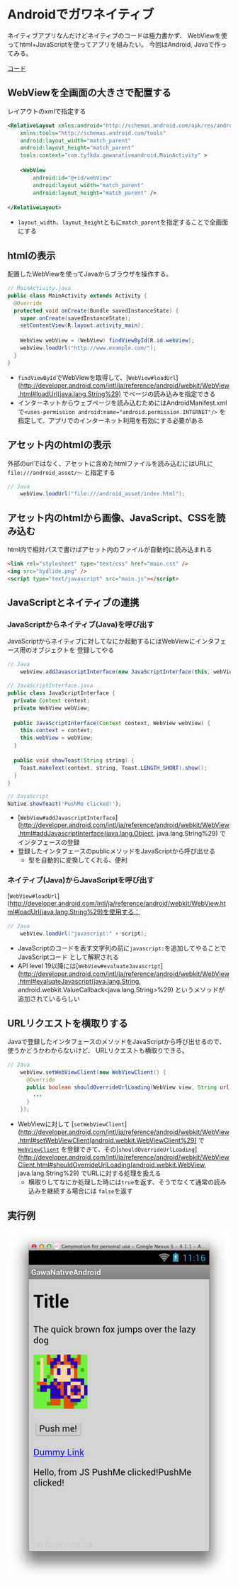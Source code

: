 Androidでガワネイティブ
=====================

ネイティブアプリなんだけどネイティブのコードは極力書かず、
WebViewを使ってhtml+JavaScriptを使ってアプリを組みたい。
今回はAndroid, Javaで作ってみる。

[コード](https://github.com/tyfkda/GawaNativeIos)

## WebViewを全画面の大きさで配置する
レイアウトのxmlで指定する

```xml
<RelativeLayout xmlns:android="http://schemas.android.com/apk/res/android"
    xmlns:tools="http://schemas.android.com/tools"
    android:layout_width="match_parent"
    android:layout_height="match_parent"
    tools:context="com.tyfkda.gawanativeandroid.MainActivity" >

    <WebView
        android:id="@+id/webView"
        android:layout_width="match_parent"
        android:layout_height="match_parent" />

</RelativeLayout>
```

* `layout_width`、`layout_height`ともに`match_parent`を指定することで全画面にする

## htmlの表示

配置したWebViewを使ってJavaからブラウザを操作する。

```java
// MainActivity.java
public class MainActivity extends Activity {
  @Override
  protected void onCreate(Bundle savedInstanceState) {
    super.onCreate(savedInstanceState);
    setContentView(R.layout.activity_main);

    WebView webView = (WebView) findViewById(R.id.webView);
    webView.loadUrl("http://www.example.com/");
  }
}
```

* `findViewById`でWebViewを取得して、[`WebView#loadUrl`](http://developer.android.com/intl/ja/reference/android/webkit/WebView.html#loadUrl(java.lang.String%29)
  でページの読み込みを指定できる
* インターネットからウェブページを読み込むためにはAndroidManifest.xmlで`<uses-permission android:name="android.permission.INTERNET"/>`
  を指定して、アプリでのインターネット利用を有効にする必要がある

## アセット内のhtmlの表示
外部のurlではなく、アセットに含めたhtmlファイルを読み込むにはURLに`file:///android_asset/〜`
と指定する

```java
// Java
    webView.loadUrl("file:///android_asset/index.html");
```

## アセット内のhtmlから画像、JavaScript、CSSを読み込む
html内で相対パスで書けばアセット内のファイルが自動的に読み込まれる

```html
<link rel="stylesheet" type="text/css" href="main.css" />
<img src="hydlide.png" />
<script type="text/javascript" src="main.js"></script>
```

## JavaScriptとネイティブの連携
### JavaScriptからネイティブ(Java)を呼び出す
JavaScriptからネイティブに対してなにか起動するにはWebViewにインタフェース用のオブジェクトを
登録してやる

```java
// Java
    webView.addJavascriptInterface(new JavaScriptInterface(this, webView), "Native");
```

```java
// JavaScriptInterface.java
public class JavaScriptInterface {
  private Context context;
  private WebView webView;

  public JavaScriptInterface(Context context, WebView webView) {
    this.context = context;
    this.webView = webView;
  }

  public void showToast(String string) {
    Toast.makeText(context, string, Toast.LENGTH_SHORT).show();
  }
}
```

```js
// JavaScript
Native.showToast('PushMe clicked!');
```

* [`WebView#addJavascriptInterface`](http://developer.android.com/intl/ja/reference/android/webkit/WebView.html#addJavascriptInterface(java.lang.Object, java.lang.String%29)
  でインタフェースの登録
* 登録したインタフェースのpublicメソッドをJavaScriptから呼び出せる
  * 型を自動的に変換してくれる、便利

### ネイティブ(Java)からJavaScriptを呼び出す
[`WebView#loadUrl`](http://developer.android.com/intl/ja/reference/android/webkit/WebView.html#loadUrl(java.lang.String%29)を使用する：

```java
// Java
    webView.loadUrl("javascript:" + script);
```

* JavaScriptのコードを表す文字列の前に`javascript:`を追加してやることでJavaScriptコード
  として解釈される
* API level 19以降には[`WebView#evaluateJavascript`](http://developer.android.com/intl/ja/reference/android/webkit/WebView.html#evaluateJavascript(java.lang.String, android.webkit.ValueCallback<java.lang.String>%29)
  というメソッドが追加されているらしい

## URLリクエストを横取りする
Javaで登録したインタフェースのメソッドをJavaScriptから呼び出せるので、使うかどうかわからないけど、
URLリクエストも横取りできる。

```java
// Java
    webView.setWebViewClient(new WebViewClient() {
      @Override
      public boolean shouldOverrideUrlLoading(WebView view, String url) {
        ...
      }
    });
```

* WebViewに対して [`setWebViewClient`](http://developer.android.com/intl/ja/reference/android/webkit/WebView.html#setWebViewClient(android.webkit.WebViewClient%29)
  で[`WebViewClient`](http://developer.android.com/intl/ja/reference/android/webkit/WebViewClient.html)
  を登録できて、その[`shouldOverrideUrlLoading`](http://developer.android.com/intl/ja/reference/android/webkit/WebViewClient.html#shouldOverrideUrlLoading(android.webkit.WebView, java.lang.String%29)
  でURLに対する処理を扱える
  * 横取りしてなにか処理した時には`true`を返す、そうでなくて通常の読み込みを継続する場合には
    `false`を返す


## 実行例
![スクリーンショット](ss.png)
